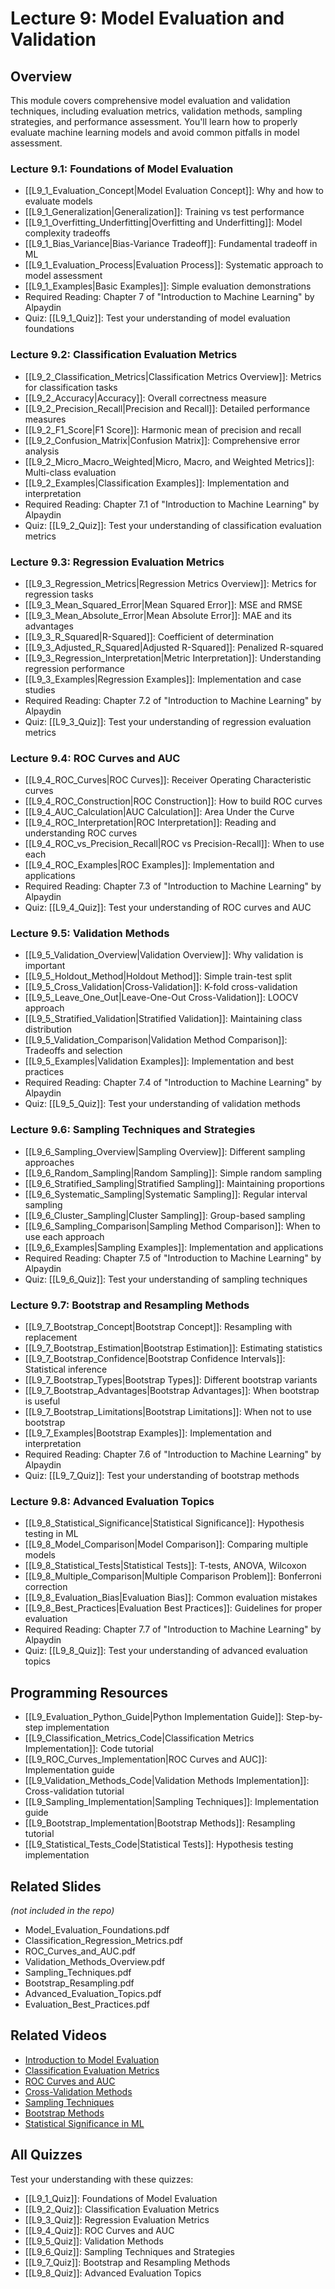 # Lecture 9: Model Evaluation and Validation

## Overview
This module covers comprehensive model evaluation and validation techniques, including evaluation metrics, validation methods, sampling strategies, and performance assessment. You'll learn how to properly evaluate machine learning models and avoid common pitfalls in model assessment.

### Lecture 9.1: Foundations of Model Evaluation
- [[L9_1_Evaluation_Concept|Model Evaluation Concept]]: Why and how to evaluate models
- [[L9_1_Generalization|Generalization]]: Training vs test performance
- [[L9_1_Overfitting_Underfitting|Overfitting and Underfitting]]: Model complexity tradeoffs
- [[L9_1_Bias_Variance|Bias-Variance Tradeoff]]: Fundamental tradeoff in ML
- [[L9_1_Evaluation_Process|Evaluation Process]]: Systematic approach to model assessment
- [[L9_1_Examples|Basic Examples]]: Simple evaluation demonstrations
- Required Reading: Chapter 7 of "Introduction to Machine Learning" by Alpaydin
- Quiz: [[L9_1_Quiz]]: Test your understanding of model evaluation foundations

### Lecture 9.2: Classification Evaluation Metrics
- [[L9_2_Classification_Metrics|Classification Metrics Overview]]: Metrics for classification tasks
- [[L9_2_Accuracy|Accuracy]]: Overall correctness measure
- [[L9_2_Precision_Recall|Precision and Recall]]: Detailed performance measures
- [[L9_2_F1_Score|F1 Score]]: Harmonic mean of precision and recall
- [[L9_2_Confusion_Matrix|Confusion Matrix]]: Comprehensive error analysis
- [[L9_2_Micro_Macro_Weighted|Micro, Macro, and Weighted Metrics]]: Multi-class evaluation
- [[L9_2_Examples|Classification Examples]]: Implementation and interpretation
- Required Reading: Chapter 7.1 of "Introduction to Machine Learning" by Alpaydin
- Quiz: [[L9_2_Quiz]]: Test your understanding of classification evaluation metrics

### Lecture 9.3: Regression Evaluation Metrics
- [[L9_3_Regression_Metrics|Regression Metrics Overview]]: Metrics for regression tasks
- [[L9_3_Mean_Squared_Error|Mean Squared Error]]: MSE and RMSE
- [[L9_3_Mean_Absolute_Error|Mean Absolute Error]]: MAE and its advantages
- [[L9_3_R_Squared|R-Squared]]: Coefficient of determination
- [[L9_3_Adjusted_R_Squared|Adjusted R-Squared]]: Penalized R-squared
- [[L9_3_Regression_Interpretation|Metric Interpretation]]: Understanding regression performance
- [[L9_3_Examples|Regression Examples]]: Implementation and case studies
- Required Reading: Chapter 7.2 of "Introduction to Machine Learning" by Alpaydin
- Quiz: [[L9_3_Quiz]]: Test your understanding of regression evaluation metrics

### Lecture 9.4: ROC Curves and AUC
- [[L9_4_ROC_Curves|ROC Curves]]: Receiver Operating Characteristic curves
- [[L9_4_ROC_Construction|ROC Construction]]: How to build ROC curves
- [[L9_4_AUC_Calculation|AUC Calculation]]: Area Under the Curve
- [[L9_4_ROC_Interpretation|ROC Interpretation]]: Reading and understanding ROC curves
- [[L9_4_ROC_vs_Precision_Recall|ROC vs Precision-Recall]]: When to use each
- [[L9_4_ROC_Examples|ROC Examples]]: Implementation and applications
- Required Reading: Chapter 7.3 of "Introduction to Machine Learning" by Alpaydin
- Quiz: [[L9_4_Quiz]]: Test your understanding of ROC curves and AUC

### Lecture 9.5: Validation Methods
- [[L9_5_Validation_Overview|Validation Overview]]: Why validation is important
- [[L9_5_Holdout_Method|Holdout Method]]: Simple train-test split
- [[L9_5_Cross_Validation|Cross-Validation]]: K-fold cross-validation
- [[L9_5_Leave_One_Out|Leave-One-Out Cross-Validation]]: LOOCV approach
- [[L9_5_Stratified_Validation|Stratified Validation]]: Maintaining class distribution
- [[L9_5_Validation_Comparison|Validation Method Comparison]]: Tradeoffs and selection
- [[L9_5_Examples|Validation Examples]]: Implementation and best practices
- Required Reading: Chapter 7.4 of "Introduction to Machine Learning" by Alpaydin
- Quiz: [[L9_5_Quiz]]: Test your understanding of validation methods

### Lecture 9.6: Sampling Techniques and Strategies
- [[L9_6_Sampling_Overview|Sampling Overview]]: Different sampling approaches
- [[L9_6_Random_Sampling|Random Sampling]]: Simple random sampling
- [[L9_6_Stratified_Sampling|Stratified Sampling]]: Maintaining proportions
- [[L9_6_Systematic_Sampling|Systematic Sampling]]: Regular interval sampling
- [[L9_6_Cluster_Sampling|Cluster Sampling]]: Group-based sampling
- [[L9_6_Sampling_Comparison|Sampling Method Comparison]]: When to use each approach
- [[L9_6_Examples|Sampling Examples]]: Implementation and applications
- Required Reading: Chapter 7.5 of "Introduction to Machine Learning" by Alpaydin
- Quiz: [[L9_6_Quiz]]: Test your understanding of sampling techniques

### Lecture 9.7: Bootstrap and Resampling Methods
- [[L9_7_Bootstrap_Concept|Bootstrap Concept]]: Resampling with replacement
- [[L9_7_Bootstrap_Estimation|Bootstrap Estimation]]: Estimating statistics
- [[L9_7_Bootstrap_Confidence|Bootstrap Confidence Intervals]]: Statistical inference
- [[L9_7_Bootstrap_Types|Bootstrap Types]]: Different bootstrap variants
- [[L9_7_Bootstrap_Advantages|Bootstrap Advantages]]: When bootstrap is useful
- [[L9_7_Bootstrap_Limitations|Bootstrap Limitations]]: When not to use bootstrap
- [[L9_7_Examples|Bootstrap Examples]]: Implementation and interpretation
- Required Reading: Chapter 7.6 of "Introduction to Machine Learning" by Alpaydin
- Quiz: [[L9_7_Quiz]]: Test your understanding of bootstrap methods

### Lecture 9.8: Advanced Evaluation Topics
- [[L9_8_Statistical_Significance|Statistical Significance]]: Hypothesis testing in ML
- [[L9_8_Model_Comparison|Model Comparison]]: Comparing multiple models
- [[L9_8_Statistical_Tests|Statistical Tests]]: T-tests, ANOVA, Wilcoxon
- [[L9_8_Multiple_Comparison|Multiple Comparison Problem]]: Bonferroni correction
- [[L9_8_Evaluation_Bias|Evaluation Bias]]: Common evaluation mistakes
- [[L9_8_Best_Practices|Evaluation Best Practices]]: Guidelines for proper evaluation
- Required Reading: Chapter 7.7 of "Introduction to Machine Learning" by Alpaydin
- Quiz: [[L9_8_Quiz]]: Test your understanding of advanced evaluation topics

## Programming Resources
- [[L9_Evaluation_Python_Guide|Python Implementation Guide]]: Step-by-step implementation
- [[L9_Classification_Metrics_Code|Classification Metrics Implementation]]: Code tutorial
- [[L9_ROC_Curves_Implementation|ROC Curves and AUC]]: Implementation guide
- [[L9_Validation_Methods_Code|Validation Methods Implementation]]: Cross-validation tutorial
- [[L9_Sampling_Implementation|Sampling Techniques]]: Implementation guide
- [[L9_Bootstrap_Implementation|Bootstrap Methods]]: Resampling tutorial
- [[L9_Statistical_Tests_Code|Statistical Tests]]: Hypothesis testing implementation

## Related Slides
*(not included in the repo)*
- Model_Evaluation_Foundations.pdf
- Classification_Regression_Metrics.pdf
- ROC_Curves_and_AUC.pdf
- Validation_Methods_Overview.pdf
- Sampling_Techniques.pdf
- Bootstrap_Resampling.pdf
- Advanced_Evaluation_Topics.pdf
- Evaluation_Best_Practices.pdf

## Related Videos
- [Introduction to Model Evaluation](https://www.youtube.com/watch?v=YaKMeAlHgqQ)
- [Classification Evaluation Metrics](https://www.youtube.com/watch?v=YaKMeAlHgqQ)
- [ROC Curves and AUC](https://www.youtube.com/watch?v=YaKMeAlHgqQ)
- [Cross-Validation Methods](https://www.youtube.com/watch?v=YaKMeAlHgqQ)
- [Sampling Techniques](https://www.youtube.com/watch?v=YaKMeAlHgqQ)
- [Bootstrap Methods](https://www.youtube.com/watch?v=YaKMeAlHgqQ)
- [Statistical Significance in ML](https://www.youtube.com/watch?v=YaKMeAlHgqQ)

## All Quizzes
Test your understanding with these quizzes:
- [[L9_1_Quiz]]: Foundations of Model Evaluation
- [[L9_2_Quiz]]: Classification Evaluation Metrics
- [[L9_3_Quiz]]: Regression Evaluation Metrics
- [[L9_4_Quiz]]: ROC Curves and AUC
- [[L9_5_Quiz]]: Validation Methods
- [[L9_6_Quiz]]: Sampling Techniques and Strategies
- [[L9_7_Quiz]]: Bootstrap and Resampling Methods
- [[L9_8_Quiz]]: Advanced Evaluation Topics
